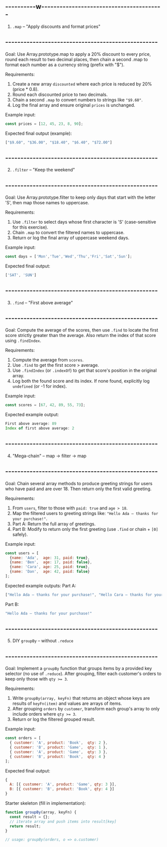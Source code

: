 ## ----------w----------------------------------------
1.  `.map`  – "Apply discounts and format prices"
## --------------------------------------------------

Goal: Use Array.prototype.map to apply a 20% discount to every price, round each result to two decimal places, then chain a second .map to format each number as a currency string (prefix with "$").

Requirements:
1. Create a new array `discounted` where each price is reduced by 20% (price * 0.8).
2. Round each discounted price to two decimals.
3. Chain a second `.map` to convert numbers to strings like `"$9.60"`.
4. Log the final array and ensure original `prices` is unchanged.

Example input:
```js
const prices = [12, 45, 23, 8, 90];
```
Expected final output (example):
```js
["$9.60", "$36.00", "$18.40", "$6.40", "$72.00"]
```


## --------------------------------------------------
2.  `.filter`  – "Keep the weekend"
## --------------------------------------------------

Goal: Use Array.prototype.filter to keep only days that start with the letter 'S', then map those names to uppercase.

Requirements:
1. Use `.filter` to select days whose first character is 'S' (case-sensitive for this exercise).
2. Chain `.map` to convert the filtered names to uppercase.
3. Return or log the final array of uppercase weekend days.

Example input:
```js
const days = ['Mon','Tue','Wed','Thu','Fri','Sat','Sun'];
```
Expected final output:
```js
['SAT', 'SUN']
```


## --------------------------------------------------
3.  `.find`  – "First above average"
## --------------------------------------------------

Goal: Compute the average of the scores, then use `.find` to locate the first score strictly greater than the average. Also return the index of that score using `.findIndex`.

Requirements:
1. Compute the average from `scores`.
2. Use `.find` to get the first score > average.
3. Use `.findIndex` (or `.indexOf`) to get that score's position in the original array.
4. Log both the found score and its index. If none found, explicitly log `undefined` (or -1 for index).

Example input:
```js
const scores = [67, 42, 89, 55, 73];
```
Expected example output:
```js
First above average: 89
Index of first above average: 2
```


## --------------------------------------------------
4.  "Mega-chain" – map → filter → map
## --------------------------------------------------

Goal: Chain several array methods to produce greeting strings for users who have paid and are over 18. Then return only the first valid greeting.

Requirements:
1. From `users`, filter to those with `paid: true` and `age > 18`.
2. Map the filtered users to greeting strings like: `"Hello Ada — thanks for your purchase!"`.
3. Part A: Return the full array of greetings.
4. Part B: Modify to return only the first greeting (use `.find` or chain + `[0]` safely).

Example input:
```js
const users = [
  {name: 'Ada',  age: 31, paid: true},
  {name: 'Ben',  age: 17, paid: false},
  {name: 'Cara', age: 25, paid: true},
  {name: 'Dan',  age: 42, paid: false}
];
```
Expected example outputs:
Part A:
```js
["Hello Ada — thanks for your purchase!", "Hello Cara — thanks for your purchase!"]
```
Part B:
```js
"Hello Ada — thanks for your purchase!"
```


## --------------------------------------------------
5.  DIY  `groupBy`  – without `.reduce`
## --------------------------------------------------

Goal: Implement a `groupBy` function that groups items by a provided key selector (no use of `.reduce`). After grouping, filter each customer's orders to keep only those with `qty >= 3`.

Requirements:
1. Write `groupBy(array, keyFn)` that returns an object whose keys are results of `keyFn(item)` and values are arrays of items.
2. After grouping `orders` by `customer`, transform each group's array to only include orders where `qty >= 3`.
3. Return or log the filtered grouped result.

Example input:
```js
const orders = [
  { customer: 'A', product: 'Book',  qty: 2 },
  { customer: 'B', product: 'Game',  qty: 1 },
  { customer: 'A', product: 'Game',  qty: 3 },
  { customer: 'B', product: 'Book',  qty: 4 }
];
```
Expected final output:
```js
{
  A: [{ customer: 'A', product: 'Game', qty: 3 }],
  B: [{ customer: 'B', product: 'Book', qty: 4 }]
}
```

Starter skeleton (fill in implementation):
```js
function groupBy(array, keyFn) {
  const result = {};
  // iterate array and push items into result[key]
  return result;
}

// usage: groupBy(orders, o => o.customer)
```
